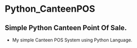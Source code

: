 # Python_CanteenPOS
## Simple Python Canteen Point Of Sale.
- My simple Canteen POS System using Python Language.
